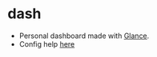 # dash

- Personal dashboard made with [Glance](https://github.com/glanceapp/glance).
- Config help [here](https://github.com/glanceapp/glance/blob/main/docs/configuration.md)
